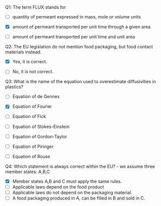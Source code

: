 Q1: The term FLUX stands for

- [ ] quantity of permeant expressed in mass, mole or volume units
- [x] amount of permeant transported per unit time through a given area
- [ ] amount of permeant transported per unit time and unit area



Q2: The EU legislation do not mention food packaging, but food contact materials instead.

- [x] Yes, it is correct.
- [ ] No, it is not correct.




Q3: What is the name of the equation used to overestimate diffusivities in plastics?

- [ ] Equation of de Gennes
- [x] Equation of Fourier
- [ ] Equation of Fick
- [ ] Equation of Stokes-Einstein
- [ ] Equation of Gordon-Taylor
- [ ] Equation of Piringer
- [ ] Equation of Rouse




Q4: Which statement is always correct within the EU? - we assume three member states: A,B,C

- [x] Member states A,B and C must apply the same rules.
- [ ] Applicable laws depend on the food product
- [ ] Applicable laws do not depend on the packaging material.
- [ ] A food packaging produced in A, can be filled in B and sold in C.
